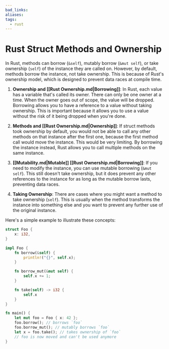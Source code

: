 ```yaml
---
bad_links:
aliases:
tags:
  - rust
---
```

# Rust Struct Methods and Ownership

In Rust, methods can borrow (`&self`), mutably borrow (`&mut self`), or take ownership (`self`) of the instance they are called on. However, by default, methods borrow the instance, not take ownership. This is because of Rust's ownership model, which is designed to prevent data races at compile time.

1. **Ownership and [[Rust Ownership.md|Borrowing]]**: In Rust, each value has a variable that's called its owner. There can only be one owner at a time. When the owner goes out of scope, the value will be dropped. Borrowing allows you to have a reference to a value without taking ownership. This is important because it allows you to use a value without the risk of it being dropped when you're done.

2. **Methods and [[Rust Ownership.md|Ownership]]**: If struct methods took ownership by default, you would not be able to call any other methods on that instance after the first one, because the first method call would move the instance. This would be very limiting. By borrowing the instance instead, Rust allows you to call multiple methods on the same instance.

3. **[[Mutability.md|Mutable]] [[Rust Ownership.md|Borrowing]]**: If you need to modify the instance, you can use mutable borrowing (`&mut self`). This still doesn't take ownership, but it does prevent any other references to the instance for as long as the mutable borrow lasts, preventing data races.

4. **Taking Ownership**: There are cases where you might want a method to take ownership (`self`). This is usually when the method transforms the instance into something else and you want to prevent any further use of the original instance.

Here's a simple example to illustrate these concepts:

```rust
struct Foo {
    x: i32,
}

impl Foo {
    fn borrow(&self) {
        println!("{}", self.x);
    }

    fn borrow_mut(&mut self) {
        self.x += 1;
    }

    fn take(self) -> i32 {
        self.x
    }
}

fn main() {
    let mut foo = Foo { x: 42 };
    foo.borrow(); // borrows `foo`
    foo.borrow_mut(); // mutably borrows `foo`
    let x = foo.take(); // takes ownership of `foo`
    // foo is now moved and can't be used anymore
}
```
